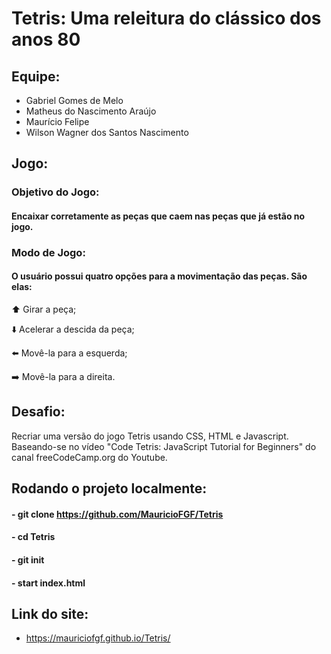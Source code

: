 # Tetris: Uma releitura do clássico dos anos 80

## Equipe:
- Gabriel Gomes de Melo
- Matheus do Nascimento Araújo
- Maurício Felipe
- Wilson Wagner dos Santos Nascimento

## Jogo:
### Objetivo do Jogo:
#### Encaixar corretamente as peças que caem nas peças que já estão no jogo.
### Modo de Jogo:
#### O usuário possui quatro opções para a movimentação das peças. São elas:
⬆️ Girar a peça;

⬇️ Acelerar a descida da peça;

⬅️ Movê-la para a esquerda;

➡️ Movê-la para a direita.

## Desafio:
Recriar uma versão do jogo Tetris usando CSS, HTML e Javascript. Baseando-se no vídeo "Code Tetris: JavaScript Tutorial for Beginners" do canal freeCodeCamp.org do Youtube.

## Rodando o projeto localmente:
#### - git clone https://github.com/MauricioFGF/Tetris
#### - cd Tetris
#### - git init
#### - start index.html

## Link do site:
- https://mauriciofgf.github.io/Tetris/
